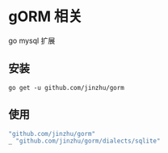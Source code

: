 # gORM 相关
go mysql 扩展
## 安装
`go get -u github.com/jinzhu/gorm`
## 使用
```go
"github.com/jinzhu/gorm"
_ "github.com/jinzhu/gorm/dialects/sqlite"
```
## 